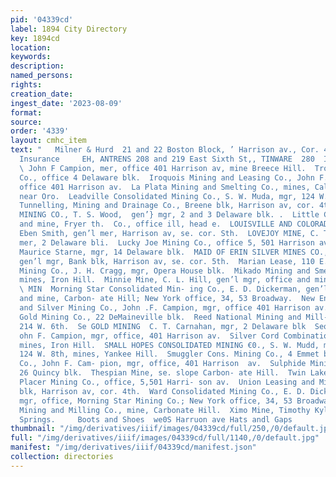 ```yaml
---
pid: '04339cd'
label: 1894 City Directory
key: 1894cd
location: 
keywords: 
description: 
named_persons: 
rights: 
creation_date: 
ingest_date: '2023-08-09'
format: 
source: 
order: '4339'
layout: cmhc_item
text: "   Milner & Hurd  21 and 22 Boston Block, ’ Harrison av., Cor. 4th St.  Life
  Insurance     EH, ANTRENS 208 and 219 East Sixth St,, TINWARE  280  IBEX aS. Co.,
  \ John F Campion, mer, office 401 Harrison av, mine Breece Hill.  Tron Silver Mining
  Co., office 4 Delaware blk.  Iroquois Mining and Leasing Co., John F. Campion, mgr,
  office 401 Harrison av.  La Plata Mining and Smelting Co., mines, California Gulch,
  near Oro.  Leadville Consolidated Mining Co., S. W. Muda, mgr, 124 W. 8th.  Leadville
  Tunnelling, Mining and Drainage Co., Breene blk, Harrison av, cor. 4th.  LILIAN
  MINING CO., T. S. Wood,  gen’} mgr, 2 and 3 Delaware blk. .  Little Chief Minin
  and mine, Fryer th.  Co., office ill, head e.  LOUISVILLE AND COLORADO No. 2 MINES,
  Eben Smith, gen’l mer, Harrison av, se. cor. Sth.  LOVEJOY MINE, C. T. Carnahan,
  mer, 2 Delaware bli.  Lucky Joe Mining Co., office 5, 501 Harrison av.  Mahala Mine,
  Maurice Starne, mgr, 14 Delaware blk.  MAID OF ERIN SILVER MINES CO., Eben Smith,
  gen’l mgr, Bank blk, Harrison av, se. cor. 5th.  Marian Lease, 110 E. 5th.  Matchless
  Mining Co., J. H. Cragg, mgr, Opera House blk.  Mikado Mining and Smelting Co.,
  mines, Iron Hill.  Minnie Mine, C. L. Hill, gen’l mgr, office and mine, Iron Hill.
  \ MIN  Morning Star Consolidated Min- ing Co., E. D. Dickerman, gen’l mer; office
  and mine, Carbon- ate Hill; New York office, 34, 53 Broadway.  New England Gold
  and Silver Mining Co., John .F. Campion, mgr, office 401 Harrison av.  Pilot Temple
  Gold Mining Co., 22 DeMaineville blk.  Reed National Mining and Mill- ing Co., office,
  214 W. 6th.  Se GOLD MINING  C. T. Carnahan, mgr, 2 Delaware blk  Sequin Mine, J
  ohn F. Campion, mgr, office, 401 Harrison av.  Silver Cord Combination Mining Co.,
  mines, Iron Hill.  SMALL HOPES CONSOLIDATED MINING €0., S. W. Mudd, mgr, office,
  124 W. 8th, mines, Yankee Hill.  Smuggler Cons. Mining Co., 4 Emmet bik.  Stag Mining
  Co., John F. Cam- pion, mgr, office, 401 Harrison  av.  Sulphide Mining Co., office,
  26 Quincy blk.  Thespian Mine, se. slope Carbon- ate Hill.  Twin Lakes Consolidated
  Placer Mining Co., office, 5,501 Harri- son av.  Union Leasing and Mining Co., Breene
  blk, Harrison av, cor. 4th.  Ward Consolidated Mining Co., E. D. Dickerman, gen’l
  mgr, office, Morning Star Mining Co.; New York office, 34, 53 Broadway.  Wolftone
  Mining and Milling Co., mine, Carbonate Hill.  Ximo Mine, Timothy Kyle, agt, Soda
  Springs.     Boots and Shoes  we0S Harruon ave Hats andl Gaps                                                         "
thumbnail: "/img/derivatives/iiif/images/04339cd/full/250,/0/default.jpg"
full: "/img/derivatives/iiif/images/04339cd/full/1140,/0/default.jpg"
manifest: "/img/derivatives/iiif/04339cd/manifest.json"
collection: directories
---
```

